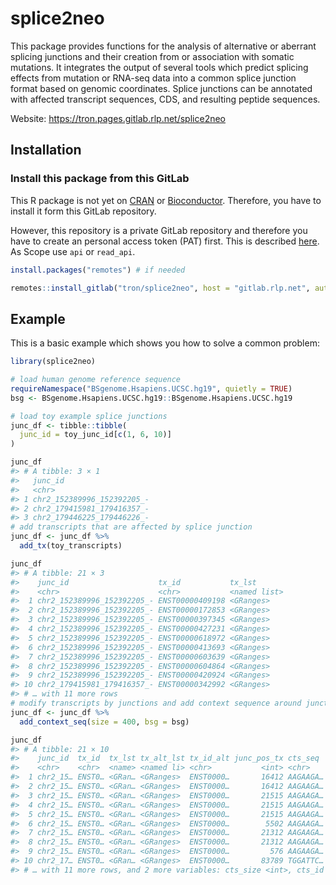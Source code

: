
<!-- README.md is generated from README.Rmd. Please edit that file -->

# splice2neo

<!-- badges: start -->
<!-- badges: end -->

This package provides functions for the analysis of alternative or
aberrant splicing junctions and their creation from or association with
somatic mutations. It integrates the output of several tools which
predict splicing effects from mutation or RNA-seq data into a common
splice junction format based on genomic coordinates. Splice junctions
can be annotated with affected transcript sequences, CDS, and resulting
peptide sequences.

Website: <https://tron.pages.gitlab.rlp.net/splice2neo>

## Installation

### Install this package from this GitLab

This R package is not yet on [CRAN](https://CRAN.R-project.org) or
[Bioconductor](https://www.bioconductor.org/). Therefore, you have to
install it form this GitLab repository.

However, this repository is a private GitLab repository and therefore
you have to create an personal access token (PAT) first. This is
described
[here](https://docs.gitlab.com/ee/user/profile/personal_access_tokens.html).
As Scope use `api` or `read_api`.

``` r
install.packages("remotes") # if needed

remotes::install_gitlab("tron/splice2neo", host = "gitlab.rlp.net", auth_token = "YOUR_ACCESS_TOKEN")
```

## Example

This is a basic example which shows you how to solve a common problem:

``` r
library(splice2neo)

# load human genome reference sequence
requireNamespace("BSgenome.Hsapiens.UCSC.hg19", quietly = TRUE)
bsg <- BSgenome.Hsapiens.UCSC.hg19::BSgenome.Hsapiens.UCSC.hg19

# load toy example splice junctions
junc_df <- tibble::tibble(
  junc_id = toy_junc_id[c(1, 6, 10)]
)

junc_df
#> # A tibble: 3 × 1
#>   junc_id                   
#>   <chr>                     
#> 1 chr2_152389996_152392205_-
#> 2 chr2_179415981_179416357_-
#> 3 chr2_179446225_179446226_-
# add transcripts that are affected by splice junction
junc_df <- junc_df %>% 
  add_tx(toy_transcripts)

junc_df
#> # A tibble: 21 × 3
#>    junc_id                    tx_id           tx_lst      
#>    <chr>                      <chr>           <named list>
#>  1 chr2_152389996_152392205_- ENST00000409198 <GRanges>   
#>  2 chr2_152389996_152392205_- ENST00000172853 <GRanges>   
#>  3 chr2_152389996_152392205_- ENST00000397345 <GRanges>   
#>  4 chr2_152389996_152392205_- ENST00000427231 <GRanges>   
#>  5 chr2_152389996_152392205_- ENST00000618972 <GRanges>   
#>  6 chr2_152389996_152392205_- ENST00000413693 <GRanges>   
#>  7 chr2_152389996_152392205_- ENST00000603639 <GRanges>   
#>  8 chr2_152389996_152392205_- ENST00000604864 <GRanges>   
#>  9 chr2_152389996_152392205_- ENST00000420924 <GRanges>   
#> 10 chr2_179415981_179416357_- ENST00000342992 <GRanges>   
#> # … with 11 more rows
# modify transcripts by junctions and add context sequence around junction position
junc_df <- junc_df %>% 
  add_context_seq(size = 400, bsg = bsg)

junc_df
#> # A tibble: 21 × 10
#>    junc_id  tx_id  tx_lst tx_alt_lst tx_id_alt junc_pos_tx cts_seq  cts_junc_pos
#>    <chr>    <chr>  <name> <named li> <chr>           <int> <chr>           <dbl>
#>  1 chr2_15… ENST0… <GRan… <GRanges>  ENST0000…       16412 AAGAAGA…          199
#>  2 chr2_15… ENST0… <GRan… <GRanges>  ENST0000…       16412 AAGAAGA…          199
#>  3 chr2_15… ENST0… <GRan… <GRanges>  ENST0000…       21515 AAGAAGA…          199
#>  4 chr2_15… ENST0… <GRan… <GRanges>  ENST0000…       21515 AAGAAGA…          199
#>  5 chr2_15… ENST0… <GRan… <GRanges>  ENST0000…       21515 AAGAAGA…          199
#>  6 chr2_15… ENST0… <GRan… <GRanges>  ENST0000…        5502 AAGAAGA…          199
#>  7 chr2_15… ENST0… <GRan… <GRanges>  ENST0000…       21312 AAGAAGA…          199
#>  8 chr2_15… ENST0… <GRan… <GRanges>  ENST0000…       21312 AAGAAGA…          199
#>  9 chr2_15… ENST0… <GRan… <GRanges>  ENST0000…         576 AAGAAGA…          199
#> 10 chr2_17… ENST0… <GRan… <GRanges>  ENST0000…       83789 TGGATTC…          199
#> # … with 11 more rows, and 2 more variables: cts_size <int>, cts_id <chr>
```
